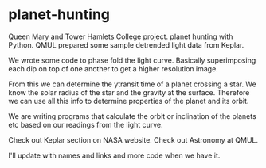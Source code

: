 # planet-hunting
Queen Mary and Tower Hamlets College project.
planet hunting with Python.
QMUL prepared some sample detrended light data from Keplar.

We wrote some code to phase fold the light curve.
Basically superimposing each dip on top of one another to get a higher resolution image.

From this we can determine the ytransit time of a planet crossing a star.
We know the solar radius of the star and the gravity at the surface. 
Therefore we can use all this info to determine properties of the planet and its orbit.

We are writing programs that calculate the orbit or inclination of the planets etc based on our readings from the light curve. 

Check out Keplar section on NASA website.
Check out Astronomy at QMUL.

I'll update with names and links and more code when we have it. 

